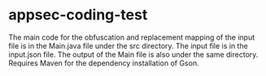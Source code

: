# appsec-coding-test

The main code for the obfuscation and replacement mapping of the input file is in the Main.java file under the src directory. The input file is in the input.json file. The output of the Main file is also under the same directory. Requires Maven for the dependency installation of Gson. 
